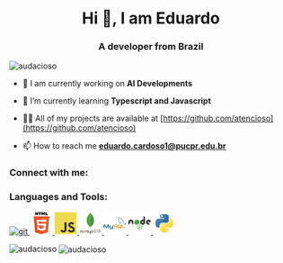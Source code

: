 <h1 align="center">Hi 👋, I am Eduardo</h1>
<h3 align="center">A developer from Brazil</h3>

<p align="left"> <img src="https://komarev.com/ghpvc/?username=audacioso&label=Profile%20views&color=0e75b6&style=flat" alt="audacioso" /> </p>

- 🔭 I am currently working on **AI Developments**

- 🌱 I’m currently learning **Typescript and Javascript**

- 👨‍💻 All of my projects are available at [https://github.com/atencioso](https://github.com/atencioso)

- 📫 How to reach me **eduardo.cardoso1@pucpr.edu.br**

<h3 align="left">Connect with me:</h3>
<p align="left">
</p>

<h3 align="left">Languages and Tools:</h3>
<p align="left"> <a href="https://git-scm.com/" target="_blank" rel="noreferrer"> <img src="https://www.vectorlogo.zone/logos/git-scm/git-scm-icon.svg" alt="git" width="40" height="40"/> </a> <a href="https://www.w3.org/html/" target="_blank" rel="noreferrer"> <img src="https://raw.githubusercontent.com/devicons/devicon/master/icons/html5/html5-original-wordmark.svg" alt="html5" width="40" height="40"/> </a> <a href="https://developer.mozilla.org/en-US/docs/Web/JavaScript" target="_blank" rel="noreferrer"> <img src="https://raw.githubusercontent.com/devicons/devicon/master/icons/javascript/javascript-original.svg" alt="javascript" width="40" height="40"/> </a> <a href="https://www.mongodb.com/" target="_blank" rel="noreferrer"> <img src="https://raw.githubusercontent.com/devicons/devicon/master/icons/mongodb/mongodb-original-wordmark.svg" alt="mongodb" width="40" height="40"/> </a> <a href="https://www.mysql.com/" target="_blank" rel="noreferrer"> <img src="https://raw.githubusercontent.com/devicons/devicon/master/icons/mysql/mysql-original-wordmark.svg" alt="mysql" width="40" height="40"/> </a> <a href="https://nodejs.org" target="_blank" rel="noreferrer"> <img src="https://raw.githubusercontent.com/devicons/devicon/master/icons/nodejs/nodejs-original-wordmark.svg" alt="nodejs" width="40" height="40"/> </a> <a href="https://www.python.org" target="_blank" rel="noreferrer"> <img src="https://raw.githubusercontent.com/devicons/devicon/master/icons/python/python-original.svg" alt="python" width="40" height="40"/> </a> </p>

<p><img align="left" src="https://github-readme-stats.vercel.app/api/top-langs?username=atencioso&show_icons=true&locale=en&layout=compact" alt="audacioso" /></p>

<p>&nbsp;<img align="center" src="https://github-readme-stats.vercel.app/api?username=atencioso&show_icons=true&locale=en" alt="audacioso" /></p>
